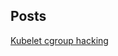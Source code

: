 ## Posts

[Kubelet cgroup hacking](https://github.com/egernst/egernst.github.io/_posts/2019-06-19-kubelet-cgroup-hacking.md)


